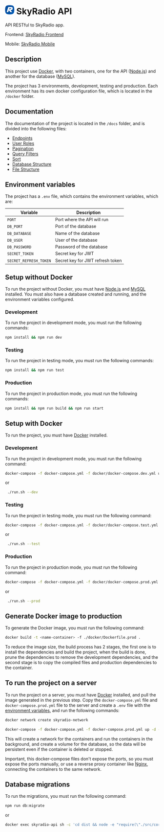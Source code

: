 # <img src="./assets/logo.png" width="30" height="30" /> SkyRadio API

API RESTful to SkyRadio app.

Frontend: [SkyRadio Frontend](https://github.com/carum98/skyradio-frontend)

Mobile: [SkyRadio Mobile](https://github.com/carum98/skyradio_mobile)

## Description
This project use [Docker](https://www.docker.com/), with two containers, one for the API ([Node.js](https://hub.docker.com/_/node)) and another for the database ([MySQL](https://hub.docker.com/_/mysql)).

The project has 3 environments, development, testing and production. Each environment has its own docker configuration file, which is located in the `/docker` folder.

## Documentation
The documentation of the project is located in the `/docs` folder, and is divided into the following files:

- [Endpoints](./docs/endpoints/index.md)
- [User Roles](./docs/roles.md)
- [Pagination](./docs/pagination.md)
- [Query Filters](./docs/query_filters.md)
- [Sort](./docs/sort.md)
- [Database Structure](./docs/database_structure.md)
- [File Structure](./docs/file_structure.md)

## Environment variables
The project has a `.env` file, which contains the environment variables, which are:

| Variable | Description |
| --- | --- |
| `PORT` | Port where the API will run |
| `DB_PORT` | Port of the database |
| `DB_DATABASE` | Name of the database |
| `DB_USER` | User of the database |
| `DB_PASSWORD` | Password of the database |
| `SECRET_TOKEN` | Secret key for JWT |
| `SECRET_REFRESH_TOKEN` | Secret key for JWT refresh token |

## Setup without Docker
To run the project without Docker, you must have [Node.js](https://nodejs.org/en/) and [MySQL](https://www.mysql.com/) installed. You must also have a database created and running, and the environment variables configured.

### Development
To run the project in development mode, you must run the following commands:
```bash
npm install && npm run dev
```

### Testing
To run the project in testing mode, you must run the following commands:
```bash
npm install && npm run test
```

### Production
To run the project in production mode, you must run the following commands:
```bash
npm install && npm run build && npm run start
```

## Setup with Docker
To run the project, you must have [Docker](https://www.docker.com/) installed.

### Development
To run the project in development mode, you must run the following command:
```bash
docker-compose -f docker-compose.yml -f docker/docker-compose.dev.yml up -d --build
```
or
```bash
 ./run.sh --dev
```

### Testing
To run the project in testing mode, you must run the following command:
```bash
docker-compose -f docker-compose.yml -f docker/docker-compose.test.yml up -d --build
```
or
```bash
 ./run.sh --test
```

### Production
To run the project in production mode, you must run the following command:
```bash
docker-compose -f docker-compose.yml -f docker/docker-compose.prod.yml up -d --build
```
or
```bash
 ./run.sh --prod
```

## Generate Docker image to production
To generate the Docker image, you must run the following command:

```bash
docker build -t <name-container> -f ./docker/Dockerfile.prod .
```

To reduce the image size, the build process has 2 stages, the first one is to install the dependencies and build the project, when the build is done, prune the dependencies to remove the development dependencies, and the second stage is to copy the compiled files and production dependencies to the container.

## To run the project on a server
To run the project on a server, you must have [Docker](https://www.docker.com/) installed, and pull the image generated in the previous step. Copy the `docker-compose.yml` file and `docker-compose.prod.yml` file to the server and create a `.env` file with the [environment variables](#environment-variables), and run the following commands:

```bash
docker network create skyradio-network
```

```bash
docker-compose -f docker-compose.yml -f docker-compose.prod.yml up -d --build
```

This will create a network for the containers and run the containers in the background, and create a volume for the database, so the data will be persistent even if the container is deleted or stopped.

Important, this docker-compose files don't expose the ports, so you must expose the ports manually, or use a reverse proxy container like [Nginx](https://hub.docker.com/_/nginx), connecting the containers to the same network.

## Database migrations
To run the migrations, you must run the following command:

```bash
npm run db:migrate
```
or
```bash
docker exec skyradio-api sh -c 'cd dist && node -e "require(\"./src/core/migrations.core.js\").init()"'
```




